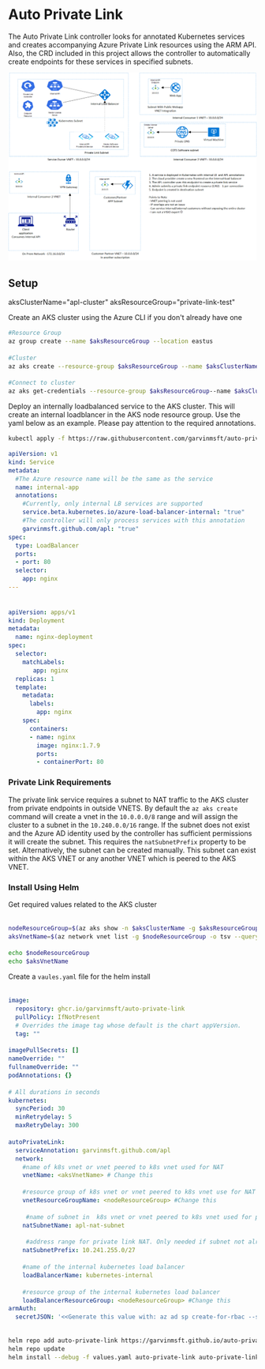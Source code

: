 # Auto Private Link
The Auto Private Link controller looks for annotated Kubernetes services and creates accompanying Azure Private Link resources using the ARM API. Also, the CRD included in this project allows the controller to automatically create endpoints for these services in specified subnets.  

![Architecture](images/architecture.png)


## Setup
aksClusterName="apl-cluster"
aksResourceGroup="private-link-test"

Create an AKS cluster using the Azure CLI if you don't already have one 
```bash
#Resource Group
az group create --name $aksResourceGroup --location eastus

#Cluster 
az aks create --resource-group $aksResourceGroup --name $aksClusterName --node-count 1 --generate-ssh-keys

#Connect to cluster
az aks get-credentials --resource-group $aksResourceGroup--name $aksClusterName

```
Deploy an internally loadbalanced service to the AKS cluster. This will create an internal loadblancer in the AKS node resource group. Use the yaml below as an example. Please pay attention to the required annotations.

```bash
kubectl apply -f https://raw.githubusercontent.com/garvinmsft/auto-private-link/main/example/internal-service.yaml
```

```yaml
apiVersion: v1
kind: Service
metadata:
  #The Azure resource name will be the same as the service
  name: internal-app
  annotations:
    #Currently, only internal LB services are supported
    service.beta.kubernetes.io/azure-load-balancer-internal: "true"
    #The controller will only process services with this annotation
    garvinmsft.github.com/apl: "true"
spec:
  type: LoadBalancer
  ports:
  - port: 80
  selector:
    app: nginx
---


apiVersion: apps/v1
kind: Deployment
metadata:
  name: nginx-deployment
spec:
  selector:
    matchLabels:
       app: nginx
  replicas: 1
  template:
    metadata:
      labels:
        app: nginx
    spec:
      containers:
      - name: nginx
        image: nginx:1.7.9
        ports:
        - containerPort: 80

```
### Private Link Requirements

The private link service requires a subnet to NAT traffic to the AKS cluster from private endpoints in outside VNETS. By default the `az aks create` command will create a vnet in the `10.0.0.0/8` range and will assign the cluster to a subnet in the `10.240.0.0/16` range. If the subnet does not exist and the Azure AD identity used by the controller has sufficient permissions it will create the subnet. This requires the `natSubnetPrefix` property to be set. Alternatively, the subnet can be created manually. This subnet can exist within the AKS VNET or any another VNET which is peered to the AKS VNET.

### Install Using Helm
Get required values related to the AKS cluster
```bash

nodeResourceGroup=$(az aks show -n $aksClusterName -g $aksResourceGroup -o tsv --query "nodeResourceGroup")
aksVnetName=$(az network vnet list -g $nodeResourceGroup -o tsv --query "[0].name")

echo $nodeResourceGroup
echo $aksVnetName
```


Create a `vaules.yaml` file for the helm install

```yaml

image:
  repository: ghcr.io/garvinmsft/auto-private-link
  pullPolicy: IfNotPresent
  # Overrides the image tag whose default is the chart appVersion.
  tag: ""

imagePullSecrets: []
nameOverride: ""
fullnameOverride: ""
podAnnotations: {}

# All durations in seconds
kubernetes:
  syncPeriod: 30
  minRetrydelay: 5
  maxRetryDelay: 300

autoPrivateLink:
  serviceAnnotation: garvinmsft.github.com/apl
  network:
    #name of k8s vnet or vnet peered to k8s vnet used for NAT
    vnetName: <aksVnetName> # Change this

    #resource group of k8s vnet or vnet peered to k8s vnet use for NAT
    vnetResourceGroupName: <nodeResourceGroup> #Change this

     #name of subnet in  k8s vnet or vnet peered to k8s vnet used for private link NAT
    natSubnetName: apl-nat-subnet

     #address range for private link NAT. Only needed if subnet not already created
    natSubnetPrefix: 10.241.255.0/27

    #name of the internal kubernetes load balancer 
    loadBalancerName: kubernetes-internal 

    #resource group of the internal kubernetes load balancer
    loadBalancerResourceGroup: <nodeResourceGroup> #Change this 
armAuth:
  secretJSON: '<<Generate this value with: az ad sp create-for-rbac --sdk-auth | base64 -w0 >>'
```



```bash

helm repo add auto-private-link https://garvinmsft.github.io/auto-private-link
helm repo update
helm install --debug -f values.yaml auto-private-link auto-private-link/auto-private-link

```